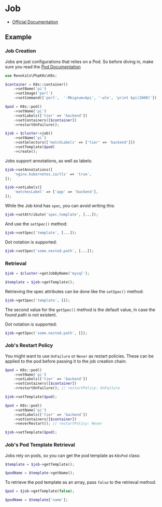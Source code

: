 # Job

- [Official Documentation](https://kubernetes.io/docs/concepts/workloads/controllers/job/)

## Example

### Job Creation

Jobs are just configurations that relies on a Pod. So before diving in, make sure you read the [Pod Documentation](Pod.md)

```php
use RenokiCo\PhpK8s\K8s;

$container = K8s::container()
    ->setName('pi')
    ->setImage('perl')
    ->setCommand(['perl',  '-Mbignum=bpi', '-wle', 'print bpi(2000)']);

$pod = K8s::pod()
    ->setName('pi')
    ->setLabels(['tier' => 'backend'])
    ->setContainers([$container])
    ->restartOnFailure();

$job = $cluster->job()
    ->setName('pi')
    ->setSelectors(['matchLabels' => ['tier' => 'backend']])
    ->setTemplate($pod)
    ->create();
```

Jobs support annotations, as well as labels:

```php
$job->setAnnotations([
    'nginx.kubernetes.io/tls' => 'true',
]);
```

```php
$job->setLabels([
    'matchesLabel' => ['app' => 'backend'],
]);
```

While the Job kind has `spec`, you can avoid writing this:

```php
$job->setAttribute('spec.template', [...]);
```

And use the `setSpec()` method:

```php
$job->setSpec('template', [...]);
```

Dot notation is supported:

```php
$job->setSpec('some.nested.path', [...]);
```

### Retrieval

```php
$job = $cluster->getJobByName('mysql');

$template = $job->getTemplate();
```

Retrieving the spec attributes can be done like the `setSpec()` method:

```php
$job->getSpec('template', []);
```

The second value for the `getSpec()` method is the default value, in case the found path is not existent.

Dot notation is supported:

```php
$job->getSpec('some.nested.path', []);
```

### Job's Restart Policy

You might want to use `OnFailure` or `Never` as restart policies. These can be applied to the pod before passing it
to the job creation chain:

```php
$pod = K8s::pod()
    ->setName('pi')
    ->setLabels(['tier' => 'backend'])
    ->setContainers([$container])
    ->restartOnFailure(); // restartPolicy: OnFailure

$job->setTemplate($pod);
```

```php
$pod = K8s::pod()
    ->setName('pi')
    ->setLabels(['tier' => 'backend'])
    ->setContainers([$container])
    ->neverRestart(); // restartPolicy: Never

$job->setTemplate($pod);
```

### Job's Pod Template Retrieval

Jobs rely on pods, so you can get the pod template as `K8sPod` class:

```php
$template = $job->getTemplate();

$podName = $template->getName();
```

To retrieve the pod template as an array, pass `false` to the retrieval method:

```php
$pod = $job->getTemplate(false);

$podName = $template['name'];
```
